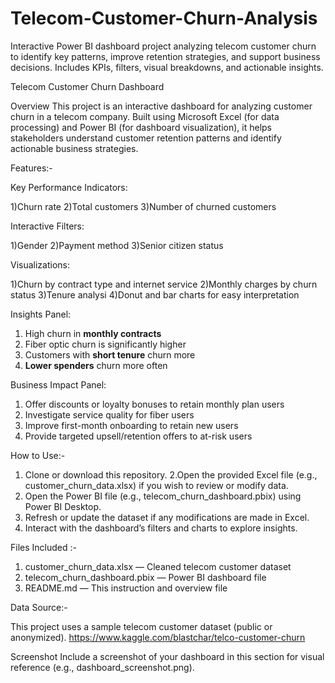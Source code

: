 # Telecom-Customer-Churn-Analysis
Interactive Power BI dashboard project analyzing telecom customer churn to identify key patterns, improve retention strategies, and support business decisions. Includes KPIs, filters, visual breakdowns, and actionable insights.

Telecom Customer Churn Dashboard


Overview
This project is an interactive dashboard for analyzing customer churn in a telecom company. Built using Microsoft Excel (for data processing) and Power BI (for dashboard visualization), it helps stakeholders understand customer retention patterns and identify actionable business strategies.

Features:-  

Key Performance Indicators:

1)Churn rate
2)Total customers
3)Number of churned customers

Interactive Filters:

1)Gender
2)Payment method
3)Senior citizen status

Visualizations:

1)Churn by contract type and internet service
2)Monthly charges by churn status
3)Tenure analysi
4)Donut and bar charts for easy interpretation

Insights Panel:

1. High churn in **monthly contracts**
2. Fiber optic churn is significantly higher
3. Customers with **short tenure** churn more
4. **Lower spenders** churn more often

Business Impact Panel:

1. Offer discounts or loyalty bonuses to retain monthly plan users
2. Investigate service quality for fiber users
3. Improve first-month onboarding to retain new users
4. Provide targeted upsell/retention offers to at-risk users


How to Use:-

1. Clone or download this repository.
2.Open the provided Excel file (e.g., customer_churn_data.xlsx) if you wish to review or modify data.
3. Open the Power BI file (e.g., telecom_churn_dashboard.pbix) using Power BI Desktop.
4. Refresh or update the dataset if any modifications are made in Excel.
5. Interact with the dashboard’s filters and charts to explore insights.

Files Included :-

1. customer_churn_data.xlsx — Cleaned telecom customer dataset
2. telecom_churn_dashboard.pbix — Power BI dashboard file
3. README.md — This instruction and overview file

Data Source:- 

This project uses a sample telecom customer dataset (public or anonymized).  https://www.kaggle.com/blastchar/telco-customer-churn

Screenshot
Include a screenshot of your dashboard in this section for visual reference (e.g., dashboard_screenshot.png).

